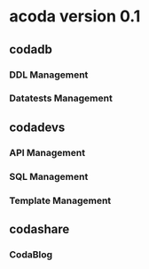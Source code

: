 # acoda version 0.1
## codadb
### DDL Management
### Datatests Management

## codadevs
### API Management
### SQL Management
### Template Management

## codashare
### CodaBlog